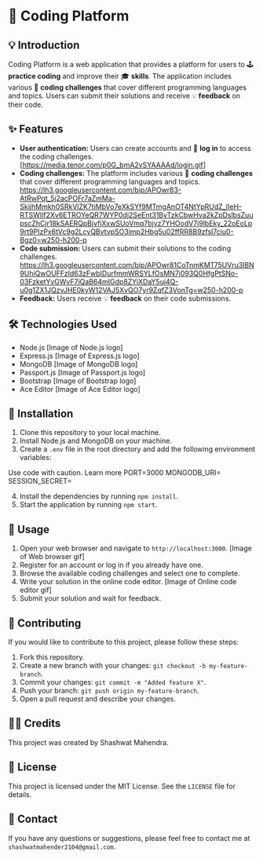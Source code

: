 # 📃 Coding Platform

## 💡 Introduction

Coding Platform is a web application that provides a platform for users to 🕹️ **practice coding** and improve their 🎓 **skills**. The application includes various 🧰 **coding challenges** that cover different programming languages and topics. Users can submit their solutions and receive 💡 **feedback** on their code.

## ✨ Features

* **User authentication:** Users can create accounts and 🔐 **log in** to access the coding challenges.
[https://media.tenor.com/p0G_bmA2vSYAAAAd/login.gif]
* **Coding challenges:** The platform includes various 🧰 **coding challenges** that cover different programming languages and topics.
https://lh3.googleusercontent.com/bip/APOwr83-AtRwPqt_5j2acPOFr7aZmMa-SkjjhMmkh0SRkVlZK7tiMbVo7eXkSYf9MTmgAnOT4NtYpRUdZ_lIeH-RTSWIlf2Xv6ETROYeQR7WYP0dj2SeEnt31ByTzkCbwHva2kZpDslbsZuupscZhCjr18kSAERQpBjvfjXxwSUoVmq7bjyz7YHOodV7j9lbEky_22oEoLp9rt9PIzPx6tVc9g2LcyQBvtvpSO3imp2Hbg5u02ffRR8B9zfsl7ciu0-Bgz0=w250-h200-p
* **Code submission:** Users can submit their solutions to the coding challenges.
https://lh3.googleusercontent.com/bip/APOwr81CoTnmKMT75UVru3lBN9UhiQwOUFFzId63zFwbIDurfmmWRSYLfOsMN7j093Q0HfgPtSNo-03FzketYvGWvF7iQaB64mIGdp8ZYiXDaY5uj4Q-u0g1ZX1JQzvJHE0kyW12VAJ5XvQO7yr9ZqfZ3VonTg=w250-h200-p
* **Feedback:** Users receive 💡 **feedback** on their code submissions.

## 🛠️ **Technologies Used**

* Node.js
[Image of Node.js logo]
* Express.js
[Image of Express.js logo]
* MongoDB
[Image of MongoDB logo]
* Passport.js
[Image of Passport.js logo]
* Bootstrap
[Image of Bootstrap logo]
* Ace Editor
[Image of Ace Editor logo]

## 🔨 **Installation**

1. Clone this repository to your local machine.
2. Install Node.js and MongoDB on your machine.
3. Create a `.env` file in the root directory and add the following environment variables:

Use code with caution. Learn more
PORT=3000
MONGODB_URI=<your-mongodb-uri>
SESSION_SECRET=<your-session-secret>


4. Install the dependencies by running `npm install`.
5. Start the application by running `npm start`.

## 🚀 **Usage**

1. Open your web browser and navigate to `http://localhost:3000`.
[Image of Web browser gif]
2. Register for an account or log in if you already have one.
3. Browse the available coding challenges and select one to complete.
4. Write your solution in the online code editor.
[Image of Online code editor gif]
5. Submit your solution and wait for feedback.

## 🤝 **Contributing**

If you would like to contribute to this project, please follow these steps:

1. Fork this repository.
2. Create a new branch with your changes: `git checkout -b my-feature-branch`.
3. Commit your changes: `git commit -m "Added feature X"`.
4. Push your branch: `git push origin my-feature-branch`.
5. Open a pull request and describe your changes.

## 👨‍💻 **Credits**

This project was created by Shashwat Mahendra.

## 📝 **License**

This project is licensed under the MIT License. See the `LICENSE` file for details.

## 💌 **Contact**

If you have any questions or suggestions, please feel free to contact me at `shashwatmahender2104@gmail.com`.
